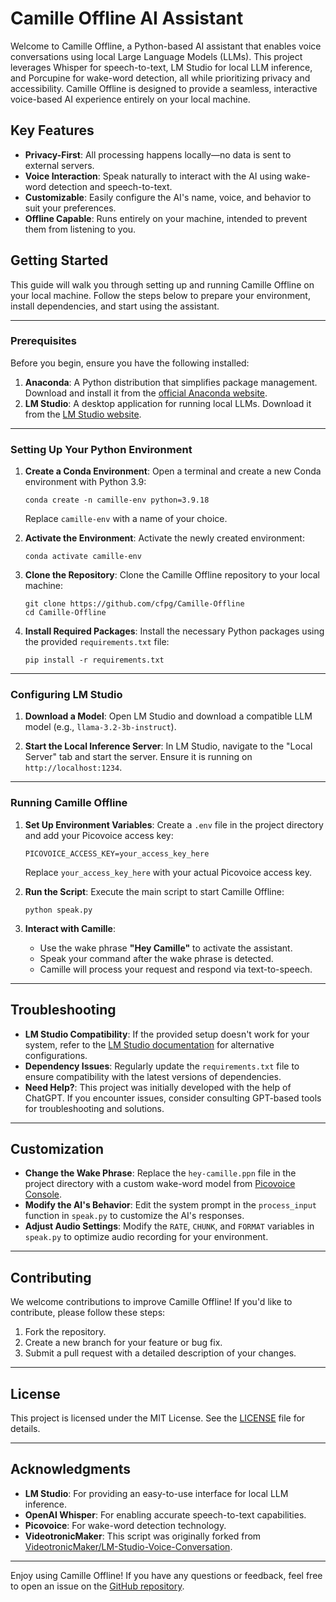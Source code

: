 # Camille Offline AI Assistant

Welcome to Camille Offline, a Python-based AI assistant that enables voice conversations using local Large Language Models (LLMs). This project leverages Whisper for speech-to-text, LM Studio for local LLM inference, and Porcupine for wake-word detection, all while prioritizing privacy and accessibility. Camille Offline is designed to provide a seamless, interactive voice-based AI experience entirely on your local machine.

## Key Features

- **Privacy-First**: All processing happens locally—no data is sent to external servers.
- **Voice Interaction**: Speak naturally to interact with the AI using wake-word detection and speech-to-text.
- **Customizable**: Easily configure the AI's name, voice, and behavior to suit your preferences.
- **Offline Capable**: Runs entirely on your machine, intended to prevent them from listening to you.


## Getting Started

This guide will walk you through setting up and running Camille Offline on your local machine. Follow the steps below to prepare your environment, install dependencies, and start using the assistant.

---

### Prerequisites

Before you begin, ensure you have the following installed:

1. **Anaconda**: A Python distribution that simplifies package management. Download and install it from the [official Anaconda website](https://www.anaconda.com/).
2. **LM Studio**: A desktop application for running local LLMs. Download it from the [LM Studio website](https://lmstudio.ai/).

---

### Setting Up Your Python Environment

1. **Create a Conda Environment**:
   Open a terminal and create a new Conda environment with Python 3.9:
   ```
   conda create -n camille-env python=3.9.18
   ```
   Replace `camille-env` with a name of your choice.

2. **Activate the Environment**:
   Activate the newly created environment:
   ```
   conda activate camille-env
   ```

3. **Clone the Repository**:
   Clone the Camille Offline repository to your local machine:
   ```
   git clone https://github.com/cfpg/Camille-Offline
   cd Camille-Offline
   ```

4. **Install Required Packages**:
   Install the necessary Python packages using the provided `requirements.txt` file:
   ```
   pip install -r requirements.txt
   ```

---

### Configuring LM Studio

1. **Download a Model**:
   Open LM Studio and download a compatible LLM model (e.g., `llama-3.2-3b-instruct`).

2. **Start the Local Inference Server**:
   In LM Studio, navigate to the "Local Server" tab and start the server. Ensure it is running on `http://localhost:1234`.

---

### Running Camille Offline

1. **Set Up Environment Variables**:
   Create a `.env` file in the project directory and add your Picovoice access key:
   ```
   PICOVOICE_ACCESS_KEY=your_access_key_here
   ```
   Replace `your_access_key_here` with your actual Picovoice access key.

2. **Run the Script**:
   Execute the main script to start Camille Offline:
   ```
   python speak.py
   ```

3. **Interact with Camille**:
   - Use the wake phrase **"Hey Camille"** to activate the assistant.
   - Speak your command after the wake phrase is detected.
   - Camille will process your request and respond via text-to-speech.

---

## Troubleshooting

- **LM Studio Compatibility**: If the provided setup doesn't work for your system, refer to the [LM Studio documentation](https://lmstudio.ai/docs) for alternative configurations.
- **Dependency Issues**: Regularly update the `requirements.txt` file to ensure compatibility with the latest versions of dependencies.
- **Need Help?**: This project was initially developed with the help of ChatGPT. If you encounter issues, consider consulting GPT-based tools for troubleshooting and solutions.

---

## Customization

- **Change the Wake Phrase**: Replace the `hey-camille.ppn` file in the project directory with a custom wake-word model from [Picovoice Console](https://console.picovoice.ai/).
- **Modify the AI's Behavior**: Edit the system prompt in the `process_input` function in `speak.py` to customize the AI's responses.
- **Adjust Audio Settings**: Modify the `RATE`, `CHUNK`, and `FORMAT` variables in `speak.py` to optimize audio recording for your environment.

---

## Contributing

We welcome contributions to improve Camille Offline! If you'd like to contribute, please follow these steps:

1. Fork the repository.
2. Create a new branch for your feature or bug fix.
3. Submit a pull request with a detailed description of your changes.

---

## License

This project is licensed under the MIT License. See the [LICENSE](LICENSE) file for details.

---

## Acknowledgments

- **LM Studio**: For providing an easy-to-use interface for local LLM inference.
- **OpenAI Whisper**: For enabling accurate speech-to-text capabilities.
- **Picovoice**: For wake-word detection technology.
- **VideotronicMaker**: This script was originally forked from [VideotronicMaker/LM-Studio-Voice-Conversation](https://github.com/VideotronicMaker/LM-Studio-Voice-Conversation).

---

Enjoy using Camille Offline! If you have any questions or feedback, feel free to open an issue on the [GitHub repository](https://github.com/cfpg/Camille-Offline).
